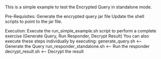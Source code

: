 This is a simple example to test the Encrypted Query in standalone mode.

Pre-Requisites:
Generate the encrypted query jar file 
Update the shell scripts to point to the jar file.

Execution:
Execute the run_simple_example.sh script to perform a complete exercise (Generate Query, Run Responder, Decrypt Result)
You can also execute these steps individually by executing:
generate_query.sh               <-- Generate the Query 
run_responder_standalone.sh     <-- Run the responder 
decrypt_result.sh               <-- Decrypt the result




